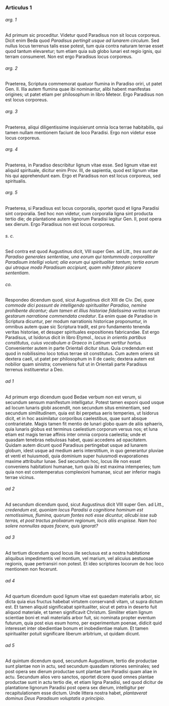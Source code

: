 ### Articulus 1

###### arg. 1
Ad primum sic proceditur. Videtur quod Paradisus non sit locus corporeus. Dicit enim Beda quod *Paradisus pertingit usque ad lunarem circulum*. Sed nullus locus terrenus talis esse potest, tum quia contra naturam terrae esset quod tantum elevaretur; tum etiam quia sub globo lunari est regio ignis, qui terram consumeret. Non est ergo Paradisus locus corporeus.

###### arg. 2
Praeterea, Scriptura commemorat quatuor flumina in Paradiso oriri, ut patet Gen. II. Illa autem flumina quae ibi nominantur, alibi habent manifestas origines; ut patet etiam per philosophum in libro Meteor. Ergo Paradisus non est locus corporeus.

###### arg. 3
Praeterea, aliqui diligentissime inquisierunt omnia loca terrae habitabilis, qui tamen nullam mentionem faciunt de loco Paradisi. Ergo non videtur esse locus corporeus.

###### arg. 4
Praeterea, in Paradiso describitur lignum vitae esse. Sed lignum vitae est aliquid spirituale, dicitur enim Prov. III, de sapientia, quod est lignum vitae his qui apprehendunt eam. Ergo et Paradisus non est locus corporeus, sed spiritualis.

###### arg. 5
Praeterea, si Paradisus est locus corporalis, oportet quod et ligna Paradisi sint corporalia. Sed hoc non videtur, cum corporalia ligna sint producta tertio die; de plantatione autem lignorum Paradisi legitur Gen. II, post opera sex dierum. Ergo Paradisus non est locus corporeus.

###### s. c.
Sed contra est quod Augustinus dicit, VIII super Gen. ad Litt., *tres sunt de Paradiso generales sententiae, una eorum qui tantummodo corporaliter Paradisum intelligi volunt; alia eorum qui spiritualiter tantum; tertia eorum qui utroque modo Paradisum accipiunt, quam mihi fateor placere sententiam*.

###### co.
Respondeo dicendum quod, sicut Augustinus dicit XIII de Civ. Dei, *quae commode dici possunt de intelligendo spiritualiter Paradiso, nemine prohibente dicantur; dum tamen et illius historiae fidelissima veritas rerum gestarum narratione commendata credatur*. Ea enim quae de Paradiso in Scriptura dicuntur, per modum narrationis historicae proponuntur, in omnibus autem quae sic Scriptura tradit, est pro fundamento tenenda veritas historiae, et desuper spirituales expositiones fabricandae. Est ergo Paradisus, ut Isidorus dicit in libro Etymol., *locus in orientis partibus constitutus, cuius vocabulum a Graeco in Latinum vertitur hortus*. Convenienter autem in parte Orientali dicitur situs. Quia credendum est quod in nobilissimo loco totius terrae sit constitutus. Cum autem oriens sit dextera caeli, ut patet per philosophum in II de caelo; dextera autem est nobilior quam sinistra; conveniens fuit ut in Orientali parte Paradisus terrenus institueretur a Deo.

###### ad 1
Ad primum ergo dicendum quod Bedae verbum non est verum, si secundum sensum manifestum intelligatur. Potest tamen exponi quod usque ad locum lunaris globi ascendit, non secundum situs eminentiam, sed secundum similitudinem, quia est ibi perpetua aeris temperies, ut Isidorus dicit, et in hoc assimilatur corporibus caelestibus, quae sunt absque contrarietate. Magis tamen fit mentio de lunari globo quam de aliis sphaeris, quia lunaris globus est terminus caelestium corporum versus nos; et luna etiam est magis terrae affinis inter omnia corpora caelestia; unde et quasdam tenebras nebulosas habet, quasi accedens ad opacitatem. Quidam autem dicunt quod Paradisus pertingebat usque ad lunarem globum, idest usque ad medium aeris interstitium, in quo generantur pluviae et venti et huiusmodi, quia dominium super huiusmodi evaporationes maxime attribuitur lunae. Sed secundum hoc, locus ille non esset conveniens habitationi humanae, tum quia ibi est maxima intemperies; tum quia non est contemperatus complexioni humanae, sicut aer inferior magis terrae vicinus.

###### ad 2
Ad secundum dicendum quod, sicut Augustinus dicit VIII super Gen. ad Litt., *credendum est, quoniam locus Paradisi a cognitione hominum est remotissimus, flumina, quorum fontes noti esse dicuntur, alicubi isse sub terras, et post tractus prolixarum regionum, locis aliis erupisse. Nam hoc solere nonnullas aquas facere, quis ignorat?*

###### ad 3
Ad tertium dicendum quod locus ille seclusus est a nostra habitatione aliquibus impedimentis vel montium, vel marium, vel alicuius aestuosae regionis, quae pertransiri non potest. Et ideo scriptores locorum de hoc loco mentionem non fecerunt.

###### ad 4
Ad quartum dicendum quod lignum vitae est quaedam materialis arbor, sic dicta quia eius fructus habebat virtutem conservandi vitam, ut supra dictum est. Et tamen aliquid significabat spiritualiter, sicut et petra in deserto fuit aliquod materiale, et tamen significavit Christum. Similiter etiam lignum scientiae boni et mali materialis arbor fuit, sic nominata propter eventum futurum, quia post eius esum homo, per experimentum poenae, didicit quid interesset inter obedientiae bonum et inobedientiae malum. Et tamen spiritualiter potuit significare liberum arbitrium, ut quidam dicunt.

###### ad 5
Ad quintum dicendum quod, secundum Augustinum, tertio die productae sunt plantae non in actu, sed secundum quasdam rationes seminales; sed post opera sex dierum productae sunt plantae tam Paradisi quam aliae in actu. Secundum alios vero sanctos, oportet dicere quod omnes plantae productae sunt in actu tertio die, et etiam ligna Paradisi, sed quod dicitur de plantatione lignorum Paradisi post opera sex dierum, intelligitur per recapitulationem esse dictum. Unde littera nostra habet, *plantaverat dominus Deus Paradisum voluptatis a principio*.

